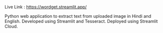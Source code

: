 Live Link : https://wordget.streamlit.app/

Python web application to extract text from uploaded image in Hindi and English. Developed using Streamlit and Tesseract. Deployed using Streamlit Cloud.
